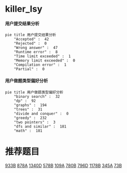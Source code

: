 # killer_lsy

<!-- tabs:start -->



#### **用户提交结果分析**

```mermaid
pie title 用户提交结果分析
    "Accepted" :  42
    "Rejected" :  0
    "Wrong answer" :  47
    "Runtime error" :  8
    "Time limit exceeded" :  1
    "Memory limit exceeded" :  0
    "Compilation error" :  1
    "Partial" :  0
```

#### **用户做题类型偏好分析**

```mermaid
pie title 用户做题类型偏好分析
    "binary search" :  32
    "dp" :  92
    "graphs" :  194
    "trees" :  31
    "divide and conquer" :  0
    "greedy" :  232
    "two pointers" :  3
    "dfs and similar" :  181
    "math" :  181
```



<!-- tabs:end -->
# 推荐题目
[933B](https://codeforces.com/contest/933/problem/B)
[878A](https://codeforces.com/contest/878/problem/A)
[1340D](https://codeforces.com/contest/1340/problem/D)
[578B](https://codeforces.com/contest/578/problem/B)
[109A](https://codeforces.com/contest/109/problem/A)
[780B](https://codeforces.com/contest/780/problem/B)
[796D](https://codeforces.com/contest/796/problem/D)
[1178B](https://codeforces.com/contest/1178/problem/B)
[345A](https://codeforces.com/contest/345/problem/A)
[73B](https://codeforces.com/contest/73/problem/B)

